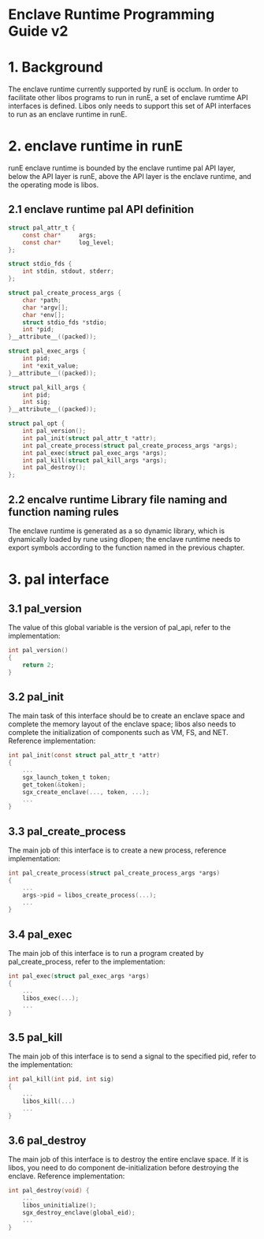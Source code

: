 # Enclave Runtime Programming Guide v2

# 1. Background
The enclave runtime currently supported by runE is occlum. In order to facilitate other libos programs to run in runE, a set of enclave rumtime API interfaces is defined. Libos only needs to support this set of API interfaces to run as an enclave runtime in runE.

# 2. enclave runtime in runE
runE enclave runtime is bounded by the enclave runtime pal API layer, below the API layer is runE, above the API layer is the enclave runtime, and the operating mode is libos.

## 2.1 enclave runtime pal API definition
```c
struct pal_attr_t {
    const char*     args;
    const char*     log_level;
};

struct stdio_fds {
    int stdin, stdout, stderr;
};

struct pal_create_process_args {
    char *path;
    char *argv[];
    char *env[];
    struct stdio_fds *stdio;
    int *pid;
}__attribute__((packed));

struct pal_exec_args {
    int pid;
    int *exit_value;
}__attribute__((packed));

struct pal_kill_args {
    int pid;
    int sig;
}__attribute__((packed));

struct pal_opt {
    int pal_version();
    int pal_init(struct pal_attr_t *attr);
    int pal_create_process(struct pal_create_process_args *args);
    int pal_exec(struct pal_exec_args *args);
    int pal_kill(struct pal_kill_args *args);
    int pal_destroy();
};
```

## 2.2 encalve runtime Library file naming and function naming rules
The enclave runtime is generated as a so dynamic library, which is dynamically loaded by rune using dlopen; the enclave runtime needs to export symbols according to the function named in the previous chapter.<br />

# 3. pal interface

## 3.1 pal_version
The value of this global variable is the version of pal_api, refer to the implementation:
```c
int pal_version()
{
    return 2;
}
```

## 3.2 pal_init
The main task of this interface should be to create an enclave space and complete the memory layout of the enclave space; libos also needs to complete the initialization of components such as VM, FS, and NET. Reference implementation:
```c
int pal_init(const struct pal_attr_t *attr)
{
    ...
    sgx_launch_token_t token;
    get_token(&token);
    sgx_create_enclave(..., token, ...);
    ...
}
```

## 3.3 pal_create_process
The main job of this interface is to create a new process, reference implementation:
```c
int pal_create_process(struct pal_create_process_args *args)
{
    ...
    args->pid = libos_create_process(...);
    ...
}
```

## 3.4 pal_exec
The main job of this interface is to run a program created by pal_create_process, refer to the implementation:
```c
int pal_exec(struct pal_exec_args *args)
{
    ...
    libos_exec(...);
    ...
}
```

## 3.5 pal_kill
The main job of this interface is to send a signal to the specified pid, refer to the implementation:
```c
int pal_kill(int pid, int sig)
{
    ...
    libos_kill(...)
    ...
}
```

## 3.6 pal_destroy
The main job of this interface is to destroy the entire enclave space. If it is libos, you need to do component de-initialization before destroying the enclave. Reference implementation:
```c
int pal_destroy(void) {
    ...
    libos_uninitialize();
    sgx_destroy_enclave(global_eid);
    ...
}
```

